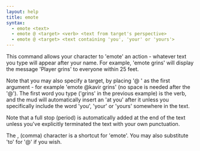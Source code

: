 ```yaml
---
layout: help
title: emote
syntax:
  - emote <text>
  - emote @ <target> <verb> <text from target's perspective>
  - emote @ <target> <text containing 'you', 'your' or 'yours'>
---
```


This command allows your character to 'emote' an action - whatever text you 
type will appear after your name.  For example, 'emote grins' will display the 
message 'Player grins' to everyone within 25 feet.

Note that you may also specify a target, by placing '@ <their name>' as the 
first argument - for example 'emote @kavir grins' (no space is needed after 
the '@').  The first word you type ('grins' in the previous example) is the 
verb, and the mud will automatically insert an 'at you' after it unless you 
specifically include the word 'you', 'your' or 'yours' somewhere in the text.

Note that a full stop (period) is automatically added at the end of the text 
unless you've explicitly terminated the text with your own punctuation.

The , (comma) character is a shortcut for 'emote'.  You may also substitute 
'to' for '@' if you wish.
